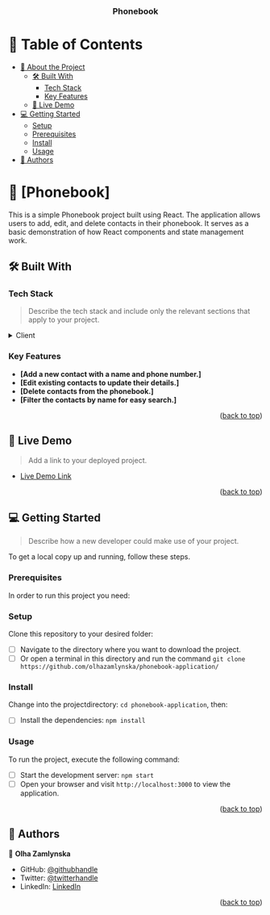 <a name="readme-top"></a>

<div align="center">
  <h3><b>Phonebook</b></h3>
</div>

<!-- TABLE OF CONTENTS -->

# 📗 Table of Contents

- [📖 About the Project](#about-project)
  - [🛠 Built With](#built-with)
    - [Tech Stack](#tech-stack)
    - [Key Features](#key-features)
  - [🚀 Live Demo](#live-demo)
- [💻 Getting Started](#getting-started)
  - [Setup](#setup)
  - [Prerequisites](#prerequisites)
  - [Install](#install)
  - [Usage](#usage)
- [👥 Authors](#authors)

# 📖 [Phonebook] <a name="about-project"></a>

This is a simple Phonebook project built using React. The application allows
users to add, edit, and delete contacts in their phonebook. It serves as a basic
demonstration of how React components and state management work.

## 🛠 Built With <a name="built-with"></a>

### Tech Stack <a name="tech-stack"></a>

> Describe the tech stack and include only the relevant sections that apply to
> your project.

<details>
  <summary>Client</summary>
  <ul>
    <li><a href="https://reactjs.org/">React.js</a></li>
  </ul>
</details>

### Key Features <a name="key-features"></a>

- **[Add a new contact with a name and phone number.]**
- **[Edit existing contacts to update their details.]**
- **[Delete contacts from the phonebook.]**
- **[Filter the contacts by name for easy search.]**

<p align="right">(<a href="#readme-top">back to top</a>)</p>

<!-- LIVE DEMO -->

## 🚀 Live Demo <a name="live-demo"></a>

> Add a link to your deployed project.

- [Live Demo Link](https://olhazamlynska.github.io/phonebook-application/)

<p align="right">(<a href="#readme-top">back to top</a>)</p>

<!-- GETTING STARTED -->

## 💻 Getting Started <a name="getting-started"></a>

> Describe how a new developer could make use of your project.

To get a local copy up and running, follow these steps.

### Prerequisites

In order to run this project you need:

### Setup

Clone this repository to your desired folder:

- [ ] Navigate to the directory where you want to download the project.
- [ ] Or open a terminal in this directory and run the command
      `git clone https://github.com/olhazamlynska/phonebook-application/`

### Install

Change into the projectdirectory: `cd phonebook-application`, then:

- [ ] Install the dependencies: `npm install`

### Usage

To run the project, execute the following command:

- [ ] Start the development server: `npm start`
- [ ] Open your browser and visit `http://localhost:3000` to view the
      application.

<p align="right">(<a href="#readme-top">back to top</a>)</p>

## 👥 Authors <a name="authors"></a>

👤 **Olha Zamlynska**

- GitHub: [@githubhandle](https://github.com/olhazamlynska)
- Twitter: [@twitterhandle](https://twitter.com/olhazamlynska)
- LinkedIn: [LinkedIn](https://www.linkedin.com/in/olhazamlynska)

<p align="right">(<a href="#readme-top">back to top</a>)</p>
